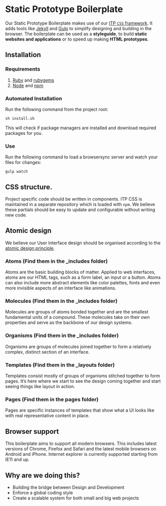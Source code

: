 Static Prototype Boilerplate
=====================

Our Static Prototype Boilerplate makes use of our [ITP `CSS` framework](https://bitbucket.org/inthepocket/itp-css). It adds tools like [Jekyll](http://jekyllrb.com/) and [Gulp](http://gulpjs.com/) to simplify designing and building in the browser. The boilerplate can be used as a **styleguide**, to build **static websites and applications** or to speed up making **HTML prototypes**.

## Installation

### Requirements

1. [Ruby](https://www.ruby-lang.org) and [rubygems](https://rubygems.org)
2. [Node](http://nodejs.org) and [npm](https://npmjs.org)

### Automated Installation

Run the following command from the project root:

`sh install.sh`

This will check if package managers are installed and download required packages for you.

### Use

Run the following command to load a browsersync server and watch your files for changes:

    gulp watch

## CSS structure.

Project specific code should be written in components. ITP CSS is maintained in a separate repository which is loaded with `npm`. We believe these partials should be easy to update and configurable without writing new code.

## Atomic design

We believe our User Interface design should be organised according to the [atomic design principle](http://atomicdesign.bradfrost.com/chapter-2/).

### Atoms (Find them in the \_includes folder)

Atoms are the basic building blocks of matter. Applied to web interfaces, atoms are our HTML tags, such as a form label, an input or a button. Atoms can also include more abstract elements like color palettes, fonts and even more invisible aspects of an interface like animations.

### Molecules (Find them in the \_includes folder)

Molecules are groups of atoms bonded together and are the smallest fundamental units of a compound. These molecules take on their own properties and serve as the backbone of our design systems.

### Organisms (Find them in the \_includes folder)

Organisms are groups of molecules joined together to form a relatively complex, distinct section of an interface.

### Templates (Find them in the \_layouts folder)

Templates consist mostly of groups of organisms stitched together to form pages. It’s here where we start to see the design coming together and start seeing things like layout in action.

### Pages (Find them in the pages folder)

Pages are specific instances of templates that show what a UI looks like with real representative content in place.

## Browser support

This boilerplate aims to support all modern browsers. This includes latest versions of Chrome, Firefox and Safari and the latest mobile browsers on Android and iPhone. Internet explorer is currently supported starting from IE11 and up.

## Why are we doing this?

- Building the bridge between Design and Development
- Enforce a global coding style
- Create a scalable system for both small and big web projects
